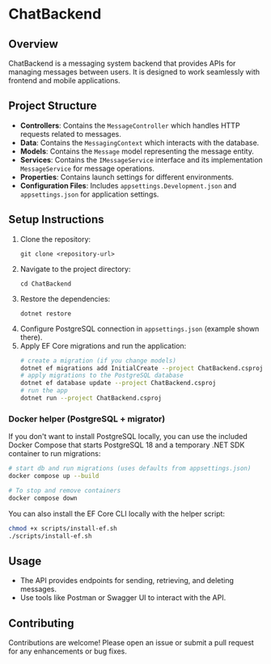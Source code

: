 # ChatBackend

## Overview
ChatBackend is a messaging system backend that provides APIs for managing messages between users. It is designed to work seamlessly with frontend and mobile applications.

## Project Structure
- **Controllers**: Contains the `MessageController` which handles HTTP requests related to messages.
- **Data**: Contains the `MessagingContext` which interacts with the database.
- **Models**: Contains the `Message` model representing the message entity.
- **Services**: Contains the `IMessageService` interface and its implementation `MessageService` for message operations.
- **Properties**: Contains launch settings for different environments.
- **Configuration Files**: Includes `appsettings.Development.json` and `appsettings.json` for application settings.

## Setup Instructions
1. Clone the repository:
   ```
   git clone <repository-url>
   ```
2. Navigate to the project directory:
   ```
   cd ChatBackend
   ```
3. Restore the dependencies:
   ```
   dotnet restore
   ```
4. Configure PostgreSQL connection in `appsettings.json` (example shown there).
5. Apply EF Core migrations and run the application:
   ```bash
   # create a migration (if you change models)
   dotnet ef migrations add InitialCreate --project ChatBackend.csproj
   # apply migrations to the PostgreSQL database
   dotnet ef database update --project ChatBackend.csproj
   # run the app
   dotnet run --project ChatBackend.csproj
   ```

### Docker helper (PostgreSQL + migrator)
If you don't want to install PostgreSQL locally, you can use the included Docker Compose that starts PostgreSQL 18 and a temporary .NET SDK container to run migrations:

```bash
# start db and run migrations (uses defaults from appsettings.json)
docker compose up --build

# To stop and remove containers
docker compose down
```

You can also install the EF Core CLI locally with the helper script:

```bash
chmod +x scripts/install-ef.sh
./scripts/install-ef.sh
```

## Usage
- The API provides endpoints for sending, retrieving, and deleting messages.
- Use tools like Postman or Swagger UI to interact with the API.

## Contributing
Contributions are welcome! Please open an issue or submit a pull request for any enhancements or bug fixes.